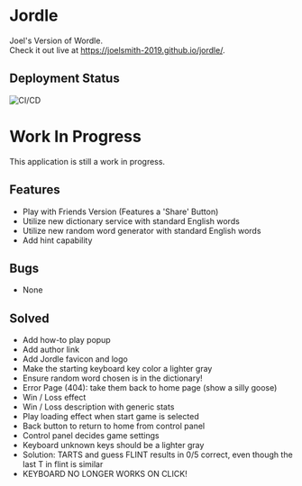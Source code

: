# Jordle
Joel's Version of Wordle.  
Check it out live at https://joelsmith-2019.github.io/jordle/.

## Deployment Status
![CI/CD](https://github.com/joelsmith-2019/jordle/workflows/Node.js%20CI/badge.svg)

# Work In Progress
This application is still a work in progress.

## Features
- Play with Friends Version (Features a 'Share' Button)
- Utilize new dictionary service with standard English words
- Utilize new random word generator with standard English words
- Add hint capability

## Bugs
- None

## Solved
- Add how-to play popup
- Add author link
- Add Jordle favicon and logo
- Make the starting keyboard key color a lighter gray
- Ensure random word chosen is in the dictionary!
- Error Page (404): take them back to home page (show a silly goose)
- Win / Loss effect
- Win / Loss description with generic stats
- Play loading effect when start game is selected
- Back button to return to home from control panel
- Control panel decides game settings
- Keyboard unknown keys should be a lighter gray
- Solution: TARTS and guess FLINT results in 0/5 correct, even though the last T in flint is similar
- KEYBOARD NO LONGER WORKS ON CLICK!

